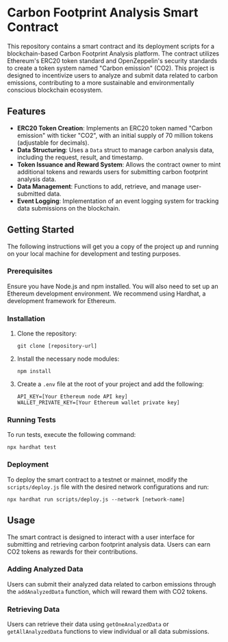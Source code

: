 # Carbon Footprint Analysis Smart Contract

This repository contains a smart contract and its deployment scripts for a blockchain-based Carbon Footprint Analysis platform. The contract utilizes Ethereum's ERC20 token standard and OpenZeppelin's security standards to create a token system named "Carbon emission" (CO2). This project is designed to incentivize users to analyze and submit data related to carbon emissions, contributing to a more sustainable and environmentally conscious blockchain ecosystem.

## Features

- **ERC20 Token Creation**: Implements an ERC20 token named "Carbon emission" with ticker "CO2", with an initial supply of 70 million tokens (adjustable for decimals).
- **Data Structuring**: Uses a `Data` struct to manage carbon analysis data, including the request, result, and timestamp.
- **Token Issuance and Reward System**: Allows the contract owner to mint additional tokens and rewards users for submitting carbon footprint analysis data.
- **Data Management**: Functions to add, retrieve, and manage user-submitted data.
- **Event Logging**: Implementation of an event logging system for tracking data submissions on the blockchain.

## Getting Started

The following instructions will get you a copy of the project up and running on your local machine for development and testing purposes.

### Prerequisites

Ensure you have Node.js and npm installed. You will also need to set up an Ethereum development environment. We recommend using Hardhat, a development framework for Ethereum.

### Installation

1. Clone the repository:
   ```shell
   git clone [repository-url]
   ```

2. Install the necessary node modules:
   ```shell
   npm install
   ```

3. Create a `.env` file at the root of your project and add the following:
   ```
   API_KEY=[Your Ethereum node API key]
   WALLET_PRIVATE_KEY=[Your Ethereum wallet private key]
   ```

### Running Tests

To run tests, execute the following command:

```shell
npx hardhat test
```

### Deployment

To deploy the smart contract to a testnet or mainnet, modify the `scripts/deploy.js` file with the desired network configurations and run:

```shell
npx hardhat run scripts/deploy.js --network [network-name]
```

## Usage

The smart contract is designed to interact with a user interface for submitting and retrieving carbon footprint analysis data. Users can earn CO2 tokens as rewards for their contributions.

### Adding Analyzed Data

Users can submit their analyzed data related to carbon emissions through the `addAnalyzedData` function, which will reward them with CO2 tokens.

### Retrieving Data

Users can retrieve their data using `getOneAnalyzedData` or `getAllAnalyzedData` functions to view individual or all data submissions.
